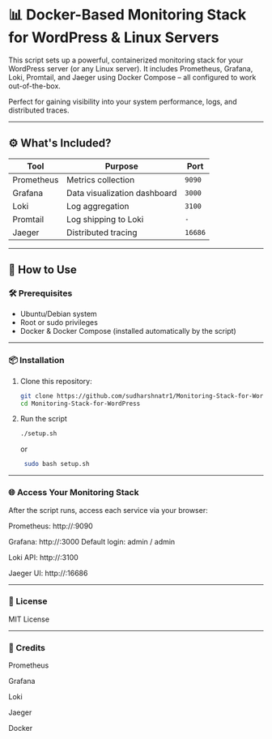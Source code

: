 # 📊 Docker-Based Monitoring Stack for WordPress & Linux Servers

This script sets up a powerful, containerized monitoring stack for your WordPress server (or any Linux server). It includes Prometheus, Grafana, Loki, Promtail, and Jaeger using Docker Compose – all configured to work out-of-the-box.

Perfect for gaining visibility into your system performance, logs, and distributed traces.

---

## ⚙️ What's Included?

| Tool        | Purpose                          | Port     |
|-------------|----------------------------------|----------|
| Prometheus  | Metrics collection               | `9090`   |
| Grafana     | Data visualization dashboard     | `3000`   |
| Loki        | Log aggregation                  | `3100`   |
| Promtail    | Log shipping to Loki             |  ` - `   |
| Jaeger      | Distributed tracing              | `16686`  |

---

## 🚀 How to Use

### 🛠 Prerequisites

- Ubuntu/Debian system
- Root or sudo privileges
- Docker & Docker Compose (installed automatically by the script)

---

### 📦 Installation

1. Clone this repository:
   ```bash
   git clone https://github.com/sudharshnatr1/Monitoring-Stack-for-WordPress.git
   cd Monitoring-Stack-for-WordPress
   ```
2. Run the script
   ```bash
   ./setup.sh
   ```
     or
   ```bash
    sudo bash setup.sh
   ```

---

### 🌐 Access Your Monitoring Stack
After the script runs, access each service via your browser:

Prometheus: http://<server-ip>:9090

Grafana: http://<server-ip>:3000
Default login: admin / admin

Loki API: http://<server-ip>:3100

Jaeger UI: http://<server-ip>:16686


---
### 📜 License
MIT License

---

### 🙌 Credits
Prometheus

Grafana

Loki

Jaeger

Docker
